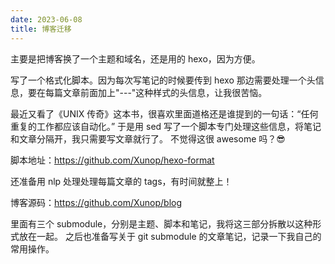 ```yaml
---
date: 2023-06-08
title: 博客迁移
---
```


主要是把博客换了一个主题和域名，还是用的 hexo，因为方便。

写了一个格式化脚本。因为每次写笔记的时候要传到 hexo 那边需要处理一个头信息，要在每篇文章前面加上"---"这种样式的头信息，让我很苦恼。

<!-- more -->
最近又看了《UNIX 传奇》这本书，很喜欢里面道格还是谁提到的一句话：“任何重复的工作都应该自动化。”
于是用 sed 写了一个脚本专门处理这些信息，将笔记和文章分隔开，我只需要写文章就行了。
不觉得这很 awesome 吗？😎️

脚本地址：https://github.com/Xunop/hexo-format

还准备用 nlp 处理处理每篇文章的 tags，有时间就整上！

博客源码：https://github.com/Xunop/blog

里面有三个 submodule，分别是主题、脚本和笔记，我将这三部分拆散以这种形式放在一起。
之后也准备写关于 git submodule 的文章笔记，记录一下我自己的常用操作。
